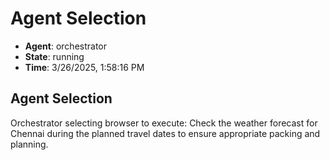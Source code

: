 # Agent Selection

- **Agent**: orchestrator
- **State**: running
- **Time**: 3/26/2025, 1:58:16 PM

## Agent Selection

Orchestrator selecting browser to execute: Check the weather forecast for Chennai during the planned travel dates to ensure appropriate packing and planning.

